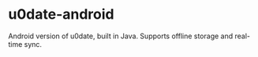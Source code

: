 # u0date-android
Android version of u0date, built in Java. Supports offline storage and real-time sync.
